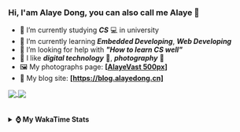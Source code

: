 ### Hi, **I'am Alaye Dong**, you can also call me **Alaye** 👋

- 📖 I’m currently studying ***CS*** 💻 in university
- 🌱 I’m currently learning ***Embedded Developing***, ***Web Developing***
- 🤔 I’m looking for help with ***"How to learn CS well"***
- 🤩 I like ***digital technology*** 📱, ***photography*** 📸
- 🖼️ My photographs page: **[[AlayeVast 500px](https://500px.com.cn/AlayeVast)]**
- 📰 My blog site: **[https://blog.alayedong.cn]**

<!--
[![Alaye's GitHub stats](https://github-readme-stats.vercel.app/api?username=Alaye-Dong&custom_title=Alaye%20Dong`s%20GitHub%20stats&show_icons=true&rank_icon=percentile&theme=transparent&include_all_commits=true&count_private=true)](https://github.com/anuraghazra/github-readme-stats) 
[![Top Langs](https://github-readme-stats.vercel.app/api/top-langs/?username=Alaye-Dong\&layout=compact&theme=transparent)](https://github.com/anuraghazra/github-readme-stats)
-->
<a href="https://github.com/anuraghazra/github-readme-stats">
  <img height=200 align="center" src="https://github-readme-stats.vercel.app/api?username=Alaye-Dong&custom_title=Alaye%20Dong`s%20GitHub%20stats&show_icons=true&rank_icon=percentile&theme=transparent&include_all_commits=true&count_private=true" />
</a>
<a href="https://github.com/anuraghazra/convoychat">
  <img height=200 align="center" src="https://github-readme-stats.vercel.app/api/top-langs/?username=Alaye-Dong&layout=compact&theme=transparent&include_all_commits=true&count_private=true&langs_count=8&card_width=300" />
</a>

<br />
<br />

<div style="display:none"> 
  <img src="https://visitor-badge.laobi.icu/badge?page_id=Alaye-Dong.Alaye-Dong"/>
</div>
<br />

<details>	
  <summary><b> ⌚ My WakaTime Stats </b></summary>

<br />

<!--START_SECTION:waka-->
![Code Time](http://img.shields.io/badge/Code%20Time-447%20hrs%2034%20mins-blue)

![Profile Views](http://img.shields.io/badge/Profile%20Views-2-blue)

![Lines of code](https://img.shields.io/badge/From%20Hello%20World%20I%27ve%20Written-1.2%20million%20lines%20of%20code-blue)

**🐱 My GitHub Data** 

> 📦 262.6 kB Used in GitHub's Storage 
 > 
> 🚫 Not Opted to Hire
 > 
> 📜 28 Public Repositories 
 > 
> 🔑 5 Private Repositories 
 > 
**I'm a Night 🦉** 

```text
🌞 Morning                103 commits         ██░░░░░░░░░░░░░░░░░░░░░░░   07.26 % 
🌆 Daytime                440 commits         ████████░░░░░░░░░░░░░░░░░   31.03 % 
🌃 Evening                602 commits         ███████████░░░░░░░░░░░░░░   42.45 % 
🌙 Night                  273 commits         █████░░░░░░░░░░░░░░░░░░░░   19.25 % 
```
📅 **I'm Most Productive on Monday** 

```text
Monday                   240 commits         ████░░░░░░░░░░░░░░░░░░░░░   16.93 % 
Tuesday                  173 commits         ███░░░░░░░░░░░░░░░░░░░░░░   12.20 % 
Wednesday                172 commits         ███░░░░░░░░░░░░░░░░░░░░░░   12.13 % 
Thursday                 240 commits         ████░░░░░░░░░░░░░░░░░░░░░   16.93 % 
Friday                   199 commits         ████░░░░░░░░░░░░░░░░░░░░░   14.03 % 
Saturday                 159 commits         ███░░░░░░░░░░░░░░░░░░░░░░   11.21 % 
Sunday                   235 commits         ████░░░░░░░░░░░░░░░░░░░░░   16.57 % 
```


📊 **This Week I Spent My Time On** 

```text
💬 Programming Languages: 
Jupyter                  4 hrs 2 mins        ██████████░░░░░░░░░░░░░░░   40.76 % 
Markdown                 2 hrs               █████░░░░░░░░░░░░░░░░░░░░   20.27 % 
TypeScript               1 hr 59 mins        █████░░░░░░░░░░░░░░░░░░░░   20.05 % 
Python                   1 hr 16 mins        ███░░░░░░░░░░░░░░░░░░░░░░   12.91 % 
YAML                     14 mins             █░░░░░░░░░░░░░░░░░░░░░░░░   02.44 % 

🔥 Editors: 
VS Code                  5 hrs 27 mins       ██████████████░░░░░░░░░░░   54.91 % 
PyCharm                  4 hrs 28 mins       ███████████░░░░░░░░░░░░░░   45.09 % 

🐱‍💻 Projects: 
JXUT-BST-IO-VitePress-For3 hrs 34 mins       █████████░░░░░░░░░░░░░░░░   35.94 % 
supermarketAnalytics     1 hr 51 mins        █████░░░░░░░░░░░░░░░░░░░░   18.80 % 
Class0331                1 hr 30 mins        ████░░░░░░░░░░░░░░░░░░░░░   15.11 % 
Python_Study             57 mins             ██░░░░░░░░░░░░░░░░░░░░░░░   09.64 % 
blog-fuwari-astro        55 mins             ██░░░░░░░░░░░░░░░░░░░░░░░   09.33 % 
```

**I Mostly Code in C** 

```text
TypeScript               6 repos             █████░░░░░░░░░░░░░░░░░░░░   18.75 % 
Java                     4 repos             ███░░░░░░░░░░░░░░░░░░░░░░   12.50 % 
JavaScript               3 repos             ██░░░░░░░░░░░░░░░░░░░░░░░   09.38 % 
Python                   2 repos             ██░░░░░░░░░░░░░░░░░░░░░░░   06.25 % 
CSS                      1 repo              █░░░░░░░░░░░░░░░░░░░░░░░░   03.12 % 
```



**Timeline**

![Lines of Code chart](https://raw.githubusercontent.com/Alaye-Dong/Alaye-Dong/main/assets/bar_graph.png)


 Last Updated on 07/04/2025 18:47:24 UTC
<!--END_SECTION:waka-->

</details>
